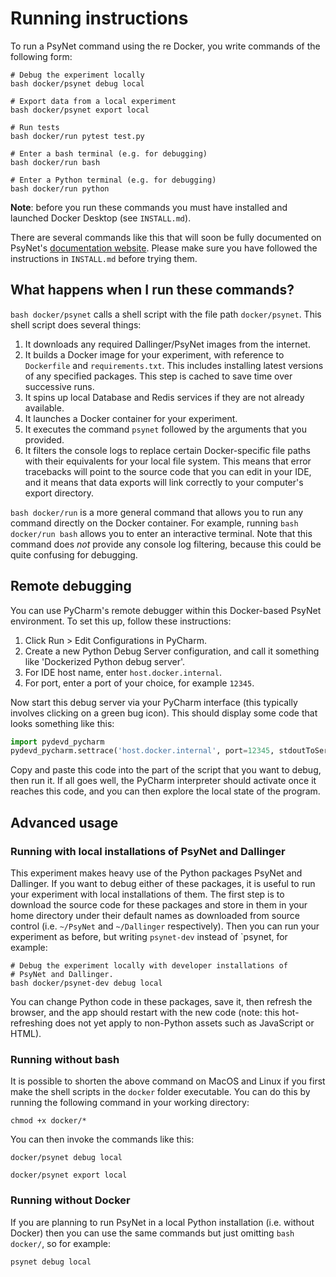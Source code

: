 # Running instructions

To run a PsyNet command using the re
Docker, you write commands of the following form:

```shell
# Debug the experiment locally
bash docker/psynet debug local  

# Export data from a local experiment
bash docker/psynet export local  

# Run tests
bash docker/run pytest test.py

# Enter a bash terminal (e.g. for debugging)
bash docker/run bash 

# Enter a Python terminal (e.g. for debugging)
bash docker/run python  
```

**Note**: before you run these commands you must have installed and launched
Docker Desktop (see `INSTALL.md`).

There are several commands like this that will soon be fully documented on PsyNet's 
[documentation website](https://psynetdev.gitlab.io/PsyNet).
Please make sure you have followed the instructions in `INSTALL.md` before trying them.

## What happens when I run these commands?

`bash docker/psynet` calls a shell script with the file path `docker/psynet`. 
This shell script does several things:

1. It downloads any required Dallinger/PsyNet images from the internet.
2. It builds a Docker image for your experiment, with reference to `Dockerfile`
   and `requirements.txt`. This includes installing latest versions of any specified
   packages. This step is cached to save time over successive runs.
3. It spins up local Database and Redis services if they are not already available.
4. It launches a Docker container for your experiment.
5. It executes the command `psynet` followed by the arguments that you provided.
6. It filters the console logs to replace certain Docker-specific file paths
   with their equivalents for your local file system. This means that error
   tracebacks will point to the source code that you can edit in your IDE,
   and it means that data exports will link correctly to your computer's 
   export directory.

`bash docker/run` is a more general command that allows you to run any command
directly on the Docker container. For example, running `bash docker/run bash`
allows you to enter an interactive terminal. Note that this command does 
_not_ provide any console log filtering, because this could be quite confusing
for debugging.

## Remote debugging

You can use PyCharm's remote debugger within this Docker-based PsyNet environment.
To set this up, follow these instructions:

1. Click Run > Edit Configurations in PyCharm.
2. Create a new Python Debug Server configuration, and call it something like 'Dockerized Python debug server'.
3. For IDE host name, enter `host.docker.internal`.
4. For port, enter a port of your choice, for example `12345`.

Now start this debug server via your PyCharm interface (this typically involves clicking on a green bug icon).
This should display some code that looks something like this: 

```python
import pydevd_pycharm
pydevd_pycharm.settrace('host.docker.internal', port=12345, stdoutToServer=True, stderrToServer=True)
```

Copy and paste this code into the part of the script that you want to debug, then run it.
If all goes well, the PyCharm interpreter should activate once it reaches this code,
and you can then explore the local state of the program.

## Advanced usage

### Running with local installations of PsyNet and Dallinger

This experiment makes heavy use of the Python packages PsyNet and Dallinger.
If you want to debug either of these packages, it is useful to run your 
experiment with local installations of them. The first step is to 
download the source code for these packages and store in them in your 
home directory under their default names as downloaded from source control
(i.e. `~/PsyNet` and `~/Dallinger` respectively). Then you can run your 
experiment as before, but writing `psynet-dev` instead of `psynet, 
for example:

```shell
# Debug the experiment locally with developer installations of 
# PsyNet and Dallinger.
bash docker/psynet-dev debug local 
```

You can change Python code in these packages, save it, then refresh
the browser, and the app should restart with the new code
(note: this hot-refreshing does not yet apply to non-Python assets
such as JavaScript or HTML).

### Running without bash

It is possible to shorten the above command on MacOS and Linux if you first
make the shell scripts in the `docker` folder executable. 
You can do this by running the following command in your working directory:

```shell
chmod +x docker/*
```

You can then invoke the commands like this:

```shell
docker/psynet debug local

docker/psynet export local
```

### Running without Docker

If you are planning to run PsyNet in a local Python installation (i.e. without Docker)
then you can use the same commands but just omitting `bash docker/`, so for example:

```shell
psynet debug local
```
